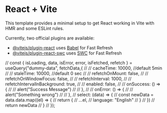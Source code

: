 # React + Vite

This template provides a minimal setup to get React working in Vite with HMR and some ESLint rules.

Currently, two official plugins are available:

- [@vitejs/plugin-react](https://github.com/vitejs/vite-plugin-react/blob/main/packages/plugin-react/README.md) uses [Babel](https://babeljs.io/) for Fast Refresh
- [@vitejs/plugin-react-swc](https://github.com/vitejs/vite-plugin-react-swc) uses [SWC](https://swc.rs/) for Fast Refresh



//   const { isLoading, data, isError, error, isFetched, refetch } = useQuery("dummy-data", fetchData,{
  //     // cacheTime: 10000,  //default 5min
  //     // staleTime: 10000, //default 0 sec
  //     // refetchOnMount: false,
  //     // refetchOnWindowFocus: false,
  //     // refetchInterval: 1000,
  //     // refetchIntervalInBackground: true,
  //     // enabled: false,
  //     // onSuccess: () => {
  //     //     alert("Success Message")
  //     // },
  //     // onError: () => {
  //     //     alert("Something wrong")
  //     // },
  //     select: (data) => {
  //         const newData = data.data.map((el) => {
  //             return {
  //                 ...el,
  //                 language: "English"
  //             }
  //         })
  //         return newData
  //     }
  //   });